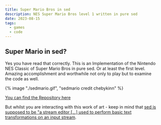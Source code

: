 ```yaml
---
title: Super Mario Bros in sed
description: NES Super Mario Bros level 1 written in pure sed
date: 2023-08-15
tags:
  - games
  - code
---
```


## Super Mario in sed?
Yes you have read that correctly. 
This is an Implementation of the Nintendo NES Classic of Super Mario Bros in pure sed.
Or at least the first level.  
Amazing accomplishment and worthwhile not only to play but to examine the code as well.

{% image "./sedmario.gif", "sedmario credit chebykinn" %}

<a href="https://github.com/chebykinn/sedmario" target="_blank">You can find the Repository here</a>

But whilst you are interacting with this work of art - keep in mind that <a href="https://www.gnu.org/software/sed/manual/sed.html" target="_blank">sed is supposed to be "a stream editor [...] used to perform basic text transformations on an input stream</a>.